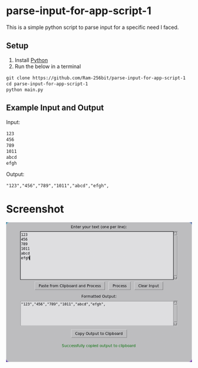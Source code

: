 # parse-input-for-app-script-1
This is a simple python script to parse input for a specific need I faced.

## Setup
1. Install [Python](https://www.python.org/downloads/)
2. Run the below in a terminal
```
git clone https://github.com/Ram-256bit/parse-input-for-app-script-1
cd parse-input-for-app-script-1
python main.py
```

## Example Input and Output
Input:
```
123
456
789
1011
abcd
efgh
```
Output:
```
"123","456","789","1011","abcd","efgh",
```
# Screenshot
![screenshot](./screenshot.png)

